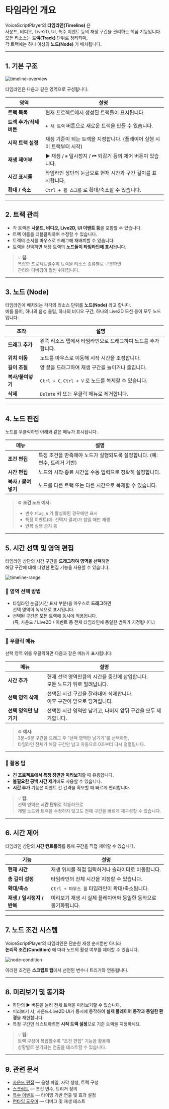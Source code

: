 # 타임라인 개요

VoiceScriptPlayer의 **타임라인(Timeline)** 은  
사운드, 비디오, Live2D, UI, 특수 이벤트 등의 재생 구간을 관리하는 핵심 기능입니다.  
모든 리소스는 **트랙(Track)** 단위로 정리되며,  
각 트랙에는 하나 이상의 **노드(Node)** 가 배치됩니다.

---

## 1. 기본 구조

![timeline-overview](../images/timeline-overview.png)

타임라인은 다음과 같은 영역으로 구성됩니다.

| 영역 | 설명 |
|------|------|
| **트랙 목록** | 현재 프로젝트에서 생성된 트랙들이 표시됩니다. |
| **트랙 추가/삭제 버튼** | `+ 새 트랙` 버튼으로 새로운 트랙을 만들 수 있습니다. |
| **시작 트랙 설정** | 재생 기준이 되는 트랙을 지정합니다. (플레이어 실행 시 이 트랙부터 시작) |
| **재생 제어부** | ▶ 재생 / ⏸ 일시정지 / ⏮ 되감기 등의 제어 버튼이 있습니다. |
| **시간 표시줄** | 타임라인 상단의 눈금으로 현재 시간과 구간 길이를 표시합니다. |
| **확대 / 축소** | `Ctrl + 휠 스크롤` 로 확대/축소할 수 있습니다. |

---

## 2. 트랙 관리

- 각 트랙은 **사운드, 비디오, Live2D, UI 이벤트 등**을 포함할 수 있습니다.  
- 트랙 이름을 더블클릭하여 수정할 수 있습니다.  
- 트랙의 순서를 마우스로 드래그해 재배치할 수 있습니다.  
- 트랙을 선택하면 해당 트랙의 **노드들이 타임라인에 표시**됩니다.

> 💡 **팁:**  
> 복잡한 프로젝트일수록 트랙을 리소스 종류별로 구분하면  
> 관리와 디버깅이 훨씬 쉬워집니다.

---

## 3. 노드 (Node)

타임라인에 배치되는 각각의 리소스 단위를 **노드(Node)** 라고 합니다.  
예를 들어, 하나의 음성 클립, 하나의 비디오 구간, 하나의 Live2D 모션 등이 모두 노드입니다.

| 조작 | 설명 |
|------|------|
| **드래그 추가** | 왼쪽 리소스 탭에서 타임라인으로 드래그하여 노드를 추가합니다. |
| **위치 이동** | 노드를 마우스로 이동해 시작 시간을 조정합니다. |
| **길이 조절** | 양 끝을 드래그하여 재생 구간을 늘이거나 줄입니다. |
| **복사/붙여넣기** | `Ctrl + C`, `Ctrl + V` 로 노드를 복제할 수 있습니다. |
| **삭제** | `Delete` 키 또는 우클릭 메뉴로 제거합니다. |

---

## 4. 노드 편집

노드를 우클릭하면 아래와 같은 메뉴가 표시됩니다.

| 메뉴 | 설명 |
|------|------|
| **조건 편집** | 특정 조건을 만족해야 노드가 실행되도록 설정합니다. (예: 변수, 트리거 기반) |
| **시간 편집** | 노드의 시작·종료 시간을 수동 입력으로 정확히 설정합니다. |
| **복사 / 붙여넣기** | 노드를 다른 트랙 또는 다른 시간으로 복제할 수 있습니다. |

> ⚙️ **조건 노드 예시:**  
> - 변수 `Flag_A` 가 활성화된 경우에만 표시  
> - 특정 이벤트(예: 선택지 결과)가 참일 때만 재생  
> - 반복 실행 금지 등

---
## 5. 시간 선택 및 영역 편집

타임라인 상단의 시간 구간을 **드래그하여 영역을 선택**하면  
해당 구간에 대해 다양한 편집 기능을 사용할 수 있습니다.

![timeline-range](../images/timeline-range.png)

### 🔹 영역 선택 방법
- 타임라인 눈금(시간 표시 부분)을 마우스로 **드래그**하면  
  선택 영역이 녹색으로 표시됩니다.
- 선택된 구간은 모든 트랙에 동시에 적용됩니다.  
  (즉, 사운드 / Live2D / 이벤트 등 전체 타임라인에 동일한 범위가 지정됩니다.)

---

### 🔹 우클릭 메뉴

선택 영역 위를 우클릭하면 다음과 같은 메뉴가 표시됩니다:

| 메뉴 | 설명 |
|------|------|
| **시간 추가** | 현재 선택 영역만큼의 시간을 중간에 삽입합니다.<br>모든 노드가 뒤로 밀려납니다. |
| **선택 영역 삭제** | 선택된 시간 구간을 잘라내어 삭제합니다.<br>이후 구간이 앞으로 당겨집니다. |
| **선택 영역만 남기기** | 선택한 시간 영역만 남기고, 나머지 앞뒤 구간을 모두 제거합니다. |

> ⚙️ **예시:**  
> 3분~6분 구간을 드래그 후 “선택 영역만 남기기”를 선택하면,  
> 타임라인 전체가 해당 구간만 남고 자동으로 0초부터 다시 정렬됩니다.

---

### 🔹 활용 팁

- **긴 프로젝트에서 특정 장면만 미리보기**할 때 유용합니다.  
- **불필요한 공백 시간 제거**에도 사용할 수 있습니다.  
- **시간 추가** 기능은 이벤트 간 간격을 확보할 때 빠르게 편리합니다.  

> 💡 **팁:**  
> 선택 영역은 **시간 단위**로 작동하므로  
> 개별 노드와 트랙을 수정하지 않고도 전체 구간을 빠르게 재구성할 수 있습니다.

---

## 6. 시간 제어

타임라인 상단의 **시간 컨트롤러**를 통해 구간을 직접 제어할 수 있습니다.

| 기능 | 설명 |
|------|------|
| **현재 시간** | 재생 위치를 직접 입력하거나 슬라이더로 이동합니다. |
| **총 길이 설정** | 타임라인의 전체 시간을 지정할 수 있습니다. |
| **확대/축소** | `Ctrl + 마우스 휠` 타임라인이 확대/축소됩니다. |
| **재생 / 일시정지 / 반복** | 미리보기 재생 시 실제 플레이어와 동일한 동작으로 동기화됩니다. |

---

## 7. 노드 조건 시스템

VoiceScriptPlayer의 타임라인은 단순한 재생 순서뿐만 아니라  
**논리적 조건(Condition)** 에 따라 노드의 활성 여부를 제어할 수 있습니다.

![node-condition](../images/node-condition.png)

이러한 조건은 **스크립트 탭**에서 선언된 변수나 트리거와 연동됩니다.

---

## 8. 미리보기 및 동기화

- 하단의 ▶ 버튼을 눌러 전체 트랙을 미리보기할 수 있습니다.  
- 미리보기 시, 사운드·Live2D·UI가 동시에 동작하여 **실제 플레이어 동작과 동일한 환경**을 재현합니다.  
- 특정 구간만 테스트하려면 **시작 트랙 설정**으로 기준 트랙을 지정하세요.

> 💡 **팁:**  
> 트랙 구성이 복잡할수록 “조건 편집” 기능을 활용해  
> 상황별로 분기되는 연출을 테스트할 수 있습니다.

---

## 9. 관련 문서

- [사운드 편집](sound.md) — 음성 파일, 자막 생성, 트랙 구성  
- [스크립트](script.md) — 조건 변수, 트리거 정의  
- [특수 이벤트](special-event.md) — 타이밍 기반 연출 및 효과 설정  
- [런타임 도우미](runtime-helper.md) — 디버그 및 재생 테스트
